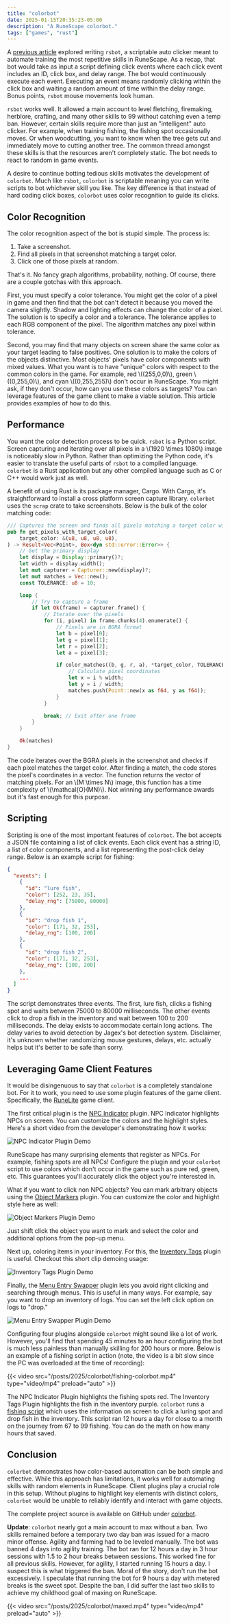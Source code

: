 ```yaml
---
title: "colorbot"
date: 2025-01-15T20:35:23-05:00
description: "A RuneScape colorbot."
tags: ["games", "rust"]
---
```


A [previous article][1] explored writing `rsbot`, a scriptable auto clicker
meant to automate training the most repetitive skills in RuneScape. As a recap,
that bot would take as input a script defining click events where each click
event includes an ID, click box, and delay range. The bot would continuously
execute each event. Executing an event means randomly clicking within the
click box and waiting a random amount of time within the delay range. Bonus
points, `rsbot` mouse movements look human.

`rsbot` works well. It allowed a main account to level fletching, firemaking,
herblore, crafting, and many other skills to 99 without catching even a temp
ban. However, certain skills require more than just an "intelligent" auto
clicker. For example, when training fishing, the fishing spot occasionally
moves. Or when woodcutting, you want to know when the tree gets cut and
immediately move to cutting another tree. The common thread amongst these skills
is that the resources aren't completely static. The bot needs to react to random
in game events.

A desire to continue botting tedious skills motivates the development of
`colorbot`. Much like `rsbot`, `colorbot` is scriptable meaning you can write
scripts to bot whichever skill you like. The key difference is that instead of
hard coding click boxes, `colorbot` uses color recognition to guide its clicks.

## Color Recognition

The color recognition aspect of the bot is stupid simple. The process is:

1. Take a screenshot.
2. Find all pixels in that screenshot matching a target color.
3. Click one of those pixels at random.

That's it. No fancy graph algorithms, probability, nothing. Of course, there are
a couple gotchas with this approach.

First, you must specify a color tolerance. You might get the color of a pixel in
game and then find that the bot can't detect it because you moved the camera
slightly. Shadow and lighting effects can change the color of a pixel. The
solution is to specify a color and a tolerance. The tolerance applies to each
RGB component of the pixel. The algorithm matches any pixel within tolerance.

Second, you may find that many objects on screen share the same color as your
target leading to false positives. One solution is to make the colors of the
objects distinctive. Most objects' pixels have color components with mixed
values. What you want is to have "unique" colors with respect to the common
colors in the game. For example, red \\((255,0,0)\\), green \\((0,255,0)\\), and
cyan \\((0,255,255)\\) don't occur in RuneScape. You might ask, if they don't
occur, how can you use these colors as targets? You can leverage features of the
game client to make a viable solution. This article provides examples of how to
do this.

## Performance

You want the color detection process to be quick. `rsbot` is a Python script.
Screen capturing and iterating over all pixels in a \\(1920 \times 1080\\) image
is noticeably slow in Python. Rather than optimizing the Python code, it's
easier to translate the useful parts of `rsbot` to a compiled language.
`colorbot` is a Rust application but any other compiled language such as C or
C++ would work just as well.

A benefit of using Rust is its package manager, Cargo. With Cargo, it's
straightforward to install a cross platform screen capture library. `colorbot`
uses the `scrap` crate to take screenshots. Below is the bulk of the color
matching code:

```rust
/// Captures the screen and finds all pixels matching a target color within a tolerance
pub fn get_pixels_with_target_color(
    target_color: &(u8, u8, u8, u8),
) -> Result<Vec<Point>, Box<dyn std::error::Error>> {
    // Get the primary display
    let display = Display::primary()?;
    let width = display.width();
    let mut capturer = Capturer::new(display)?;
    let mut matches = Vec::new();
    const TOLERANCE: u8 = 10;

    loop {
        // Try to capture a frame
        if let Ok(frame) = capturer.frame() {
            // Iterate over the pixels
            for (i, pixel) in frame.chunks(4).enumerate() {
                // Pixels are in BGRA format
                let b = pixel[0];
                let g = pixel[1];
                let r = pixel[2];
                let a = pixel[3];

                if color_matches((b, g, r, a), *target_color, TOLERANCE) {
                    // Calculate pixel coordinates
                    let x = i % width;
                    let y = i / width;
                    matches.push(Point::new(x as f64, y as f64));
                }
            }

            break; // Exit after one frame
        }
    }

    Ok(matches)
}
```

The code iterates over the BGRA pixels in the screenshot and checks if each
pixel matches the target color. After finding a match, the code stores the
pixel's coordinates in a vector. The function returns the vector of matching
pixels. For an \\(M \times N\\) image, this function has a time complexity of
\\(\mathcal{O}(MN)\\). Not winning any performance awards but it's fast enough
for this purpose.

## Scripting

Scripting is one of the most important features of `colorbot`. The bot accepts a
JSON file containing a list of click events. Each click event has a string ID, a
list of color components, and a list representing the post-click delay range.
Below is an example script for fishing:

```json
{
  "events": [
    {
      "id": "lure fish",
      "color": [252, 23, 35],
      "delay_rng": [75000, 80000]
    },
    {
      "id": "drop fish 1",
      "color": [171, 32, 253],
      "delay_rng": [100, 200]
    },
    {
      "id": "drop fish 2",
      "color": [171, 32, 253],
      "delay_rng": [100, 200]
    },
    ...
  ]
}
```

The script demonstrates three events. The first, lure fish, clicks a fishing
spot and waits between 75000 to 80000 milliseconds. The other events click to
drop a fish in the inventory and wait between 100 to 200 milliseconds. The delay
exists to accommodate certain long actions. The delay varies to avoid detection
by Jagex's bot detection system. Disclaimer, it's unknown whether randomizing
mouse gestures, delays, etc. actually helps but it's better to be safe than
sorry.

## Leveraging Game Client Features

It would be disingenuous to say that `colorbot` is a completely standalone bot.
For it to work, you need to use some plugin features of the game client.
Specifically, the [RuneLite][2] game client.

The first critical plugin is the [NPC Indicator][3] plugin. NPC Indicator
highlights NPCs on screen. You can customize the colors and the highlight
styles. Here's a short video from the developer's demonstrating how it works:

![NPC Indicator Plugin Demo](/posts/2025/colorbot/npc-indicators.webp#center)

RuneScape has many surprising elements that register as NPCs. For example,
fishing spots are all NPCs! Configure the plugin and your `colorbot`
script to use colors which don't occur in the game such as pure red, green, etc.
This guarantees you'll accurately click the object you're interested in.

What if you want to click non NPC objects? You can mark arbitrary objects using
the [Object Markers][4] plugin. You can customize the color and highlight style
here as well:

![Object Markers Plugin Demo](/posts/2025/colorbot/object-markers.webp#center)

Just shift click the object you want to mark and select the color and additional
options from the pop-up menu.

Next up, coloring items in your inventory. For this, the [Inventory Tags][5]
plugin is useful. Checkout this short clip demoing usage:

![Inventory Tags Plugin Demo](/posts/2025/colorbot/inventory-tags.webp#center)

Finally, the [Menu Entry Swapper][6] plugin lets you avoid right clicking and
searching through menus. This is useful in many ways. For example, say you
want to drop an inventory of logs. You can set the left click option on logs
to "drop."

![Menu Entry Swapper Plugin
Demo](/posts/2025/colorbot/menu-entry-swapper.webp#center)

Configuring four plugins alongside `colorbot` might sound like a lot of work.
However, you'll find that spending 45 minutes to an hour configuring the bot is
much less painless than manually skilling for 200 hours or more. Below is an
example of a fishing script in action (note, the video is a bit slow since the
PC was overloaded at the time of recording):

{{< video src="/posts/2025/colorbot/fishing-colorbot.mp4" type="video/mp4" preload="auto" >}}

The NPC Indicator Plugin highlights the fishing spots red. The Inventory Tags
Plugin highlights the fish in the inventory purple. `colorbot` runs a [fishing
script][7] which uses the information on screen to click a luring spot and drop
fish in the inventory. This script ran 12 hours a day for close to a month on
the journey from 67 to 99 fishing. You can do the math on how many hours that
saved.

## Conclusion

`colorbot` demonstrates how color-based automation can be both simple and
effective. While this approach has limitations, it works well for automating
skills with random elements in RuneScape. Client plugins play a crucial role in
this setup. Without plugins to highlight key elements with distinct colors,
`colorbot` would be unable to reliably identify and interact with game objects.

The complete project source is available on GitHub under [colorbot][8].

**Update**: `colorbot` nearly got a main account to max without a ban. Two
skills remained before a temporary two day ban was issued for a macro minor
offense. Agility and farming had to be leveled manually. The bot was banned 4
days into agility training. The bot ran for 12 hours a day in 3 hour sessions
with 1.5 to 2 hour breaks between sessions. This worked fine for all previous
skills. However, for agility, I started running 15 hours a day. I suspect this
is what triggered the ban. Moral of the story, don't run the bot excessively. I
speculate that running the bot for 9 hours a day with metered breaks is the
sweet spot. Despite the ban, I did suffer the last two skills to achieve my
childhood goal of maxing on RuneScape.

{{< video src="/posts/2025/colorbot/maxed.mp4" type="video/mp4" preload="auto" >}}

[1]: https://programmador.com/posts/2024/rsbot/
[2]: https://runelite.net/
[3]: https://github.com/runelite/runelite/wiki/NPC-Indicators
[4]: https://github.com/runelite/runelite/wiki/Object-Markers
[5]: https://github.com/runelite/runelite/wiki/Inventory-Tags
[6]: https://github.com/runelite/runelite/wiki/Menu-Entry-Swapper
[7]: https://github.com/ivan-guerra/colorbot/blob/master/scripts/fishing.json
[8]: https://github.com/ivan-guerra/colorbot
